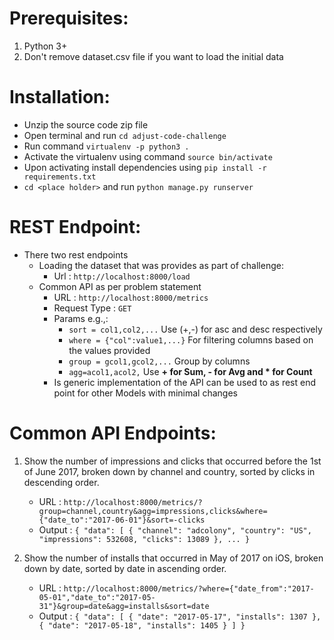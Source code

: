 Prerequisites:
===
1. Python 3+
2. Don't remove dataset.csv file if you want to load the initial data

Installation:
===
- Unzip the source code zip file
- Open terminal and run `cd adjust-code-challenge`
- Run command `virtualenv -p python3 .`
- Activate the virtualenv using command `source bin/activate`
- Upon activating install dependencies using `pip install -r requirements.txt`
- `cd <place holder>` and run `python manage.py runserver`

REST Endpoint:
==
- There two rest endpoints 
	- Loading the dataset that was provides as part of challenge:
		- Url : `http://localhost:8000/load`
	- Common API as per problem statement
		- URL : `http://localhost:8000/metrics`
		- Request Type : `GET`
		- Params e.g.,:
			- `sort = col1,col2,...` Use (+,-) for asc and desc respectively
			- `where = {"col":value1,...}` For filtering columns based on the values provided
			- `group = gcol1,gcol2,...` Group by columns
			- `agg=acol1,acol2,` Use **+ for Sum, - for Avg and * for Count**
		- Is generic implementation of the API can be used to as rest end point for other Models with minimal changes


Common API Endpoints:
===
1. Show the number of impressions and clicks that occurred before the 1st of June 2017, broken down by channel and country, sorted by clicks in descending order.
	- URL : `http://localhost:8000/metrics/?group=channel,country&agg=impressions,clicks&where={"date_to":"2017-06-01"}&sort=-clicks`
	- Output : `{
                "data": [
                    {
                        "channel": "adcolony",
                        "country": "US",
                        "impressions": 532608,
                        "clicks": 13089
                        },
                    ...
    }`
    
2. Show the number of installs that occurred in May of 2017 on iOS, broken down by date, sorted by date in ascending order.
    - URL : `http://localhost:8000/metrics/?where={"date_from":"2017-05-01","date_to":"2017-05-31"}&group=date&agg=installs&sort=date` 
    - Output : `{
                    "data": [
                                {
                                "date": "2017-05-17",
                                "installs": 1307
                                },
                                {
                                "date": "2017-05-18",
                                "installs": 1405
                                }
                        ]
                 } 
                `
